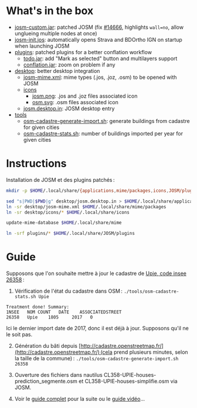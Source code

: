 # What's in the box

 * [josm-custom.jar](./josm-custom.jar): patched JOSM (fix [#14666](https://josm.openstreetmap.de/ticket/14666), highlights `wall=no`, allow unglueing multiple nodes at once) 
 * [josm-init.jos](./josm-init.jos): automatically opens Strava and BDOrtho IGN on startup when launching JOSM
 * [plugins](./plugins): patched plugins for a better conflation workflow
   * [todo.jar](./plugins/todo.jar): add "Mark as selected" button and multilayers support
   * [conflation.jar](./plugins/conflation.jar): zoom on problem if any
 * [desktop](./desktop): better desktop integration
   * [josm-mime.xml](./desktop/josm-mime.xml): mime types (.jos, .joz, .osm) to be opened with JOSM
   * [icons](./desktop/icons)
     * [josm.png](./desktop/icons/josm.png): .jos and .joz files associated icon
     * [osm.svg](./desktop/icons/osm.svg): .osm files associated icon
   * [josm.desktop.in](./desktop/josm.desktop.in): JOSM desktop entry
 * [tools](./tools)
   * [osm-cadastre-generate-import.sh](./tools/osm-cadastre-generate-import.sh): generate buildings from cadastre for given cities
   * [osm-cadastre-stats.sh](./tools/osm-cadastre-stats.sh): number of buildings imported per year for given cities

# Instructions

Installation de JOSM et des plugins patchés :

```sh
mkdir -p $HOME/.local/share/{applications,mime/packages,icons,JOSM/plugins}

sed "s|PWD|$PWD|g" desktop/josm.desktop.in > $HOME/.local/share/applications/josm.desktop
ln -sr desktop/josm-mime.xml $HOME/.local/share/mime/packages
ln -sr desktop/icons/* $HOME/.local/share/icons

update-mime-database $HOME/.local/share/mime

ln -srf plugins/* $HOME/.local/share/JOSM/plugins
```

# Guide

Supposons que l'on souhaite mettre à jour le cadastre de [Upie, code insee 26358](http://www.openstreetmap.org/relation/83680) :

1. Vérification de l'état du cadastre dans OSM : `./tools/osm-cadastre-stats.sh Upie`

>
    Treatment done! Summary:
    1NSEE   NOM COUNT   DATE    ASSOCIATEDSTREET
    26358   Upie    1805     2017   0

Ici le dernier import date de 2017, donc il est déjà à jour. Supposons qu'il ne le soit pas.

2. Génération du bâti depuis [http://cadastre.openstreetmap.fr/](http://cadastre.openstreetmap.fr/) (cela prend plusieurs minutes, selon la taille de la commune) : `./tools/osm-cadastre-generate-import.sh 26358`

3. Ouverture des fichiers dans nautilus CL358-UPIE-houses-prediction_segmente.osm et CL358-UPIE-houses-simplifie.osm via JOSM.

4. Voir le [guide complet](https://wiki.openstreetmap.org/wiki/WikiProject_France/Cadastre/Import_semi-automatique_des_b%C3%A2timents#Utilisation_du_plugin_.C2.ABConflation.C2.BB_dans_JOSM) pour la suite ou le [guide vidéo](https://www.youtube.com/watch?v=8n34tYJXnEI)…

